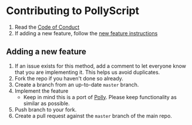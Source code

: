 # Contributing to PollyScript

1. Read the [Code of Conduct](./code_of_conduct.md)
1. If adding a new feature, follow the [new feature instructions](#adding-a-new-feature)

## Adding a new feature

1. If an issue exists for this method, add a comment to let everyone know that you are implementing it. This helps us avoid duplicates.
1. Fork the repo if you haven't done so already.
1. Create a branch from an up-to-date `master` branch.
1. Implement the feature
    - Keep in mind this is a port of [Polly](https://github.com/App-vNext/Polly/). Please keep functionality as similar as possible.
1. Push branch to your fork.
1. Create a pull request against the `master` branch of the main repo.

